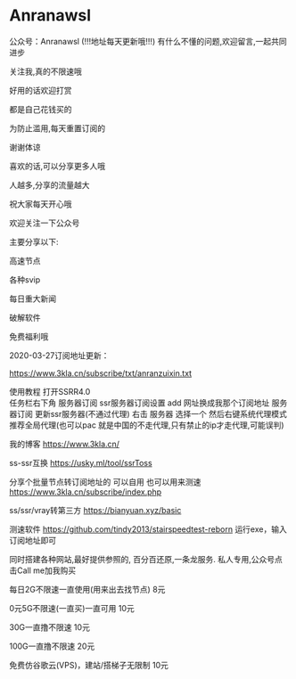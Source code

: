 # Anranawsl
公众号：Anranawsl
(!!!地址每天更新哦!!!)
有什么不懂的问题,欢迎留言,一起共同进步

关注我,真的不限速哦

好用的话欢迎打赏

都是自己花钱买的

为防止滥用,每天重置订阅的

谢谢体谅

喜欢的话,可以分享更多人哦

人越多,分享的流量越大

祝大家每天开心哦

欢迎关注一下公众号

主要分享以下:

高速节点

各种svip

每日重大新闻

破解软件

免费福利哦


2020-03-27订阅地址更新：

https://www.3kla.cn/subscribe/txt/anranzuixin.txt

使用教程
打开SSRR4.0  
任务栏右下角
服务器订阅
ssr服务器订阅设置
add
网址换成我那个订阅地址
服务器订阅
更新ssr服务器(不通过代理)
右击
服务器
选择一个
然后右键系统代理模式
推荐全局代理(也可以pac   就是中国的不走代理,只有禁止的ip才走代理,可能误判)


我的博客
https://www.3kla.cn/


ss-ssr互换
https://usky.ml/tool/ssrToss


分享个批量节点转订阅地址的 可以自用  也可以用来测速  
https://www.3kla.cn/subscribe/index.php

ss/ssr/vray转第三方
https://bianyuan.xyz/basic


测速软件
https://github.com/tindy2013/stairspeedtest-reborn
运行exe，输入订阅地址即可




同时搭建各种网站,最好提供参照的,
百分百还原,一条龙服务.
私人专用,公众号点击Call me加我购买

每日2G不限速一直使用(用来出去找节点)    8元

0元5G不限速(一直买)一直可用            10元

30G一直撸不限速                       10元

100G一直撸不限速                      20元

免费仿谷歌云(VPS)，建站/搭梯子无限制    10元


